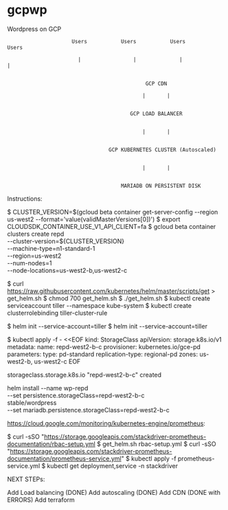 # gcpwp
Wordpress on GCP

                         Users           Users           Users           Users
                         
                           |                 |              |                |
                           
                           
                                                 GCP CDN
                                           
                                                |       |
                                           
                                           
                                            GCP LOAD BALANCER
                                            
                                            
                                                |       |
                                                
                                                
                                     GCP KUBERNETES CLUSTER (Autoscaled)
                                             
                                             
                                                |       |
                                                
                                                
                                         MARIADB ON PERSISTENT DISK
                                           
                                           
                                           
                                           

Instructions:


$ CLUSTER_VERSION=$(gcloud beta container get-server-config --region us-west2 --format='value(validMasterVersions[0])')
$ export CLOUDSDK_CONTAINER_USE_V1_API_CLIENT=fa
$ gcloud beta container clusters create repd \
  --cluster-version=${CLUSTER_VERSION} \
  --machine-type=n1-standard-1 \
  --region=us-west2 \
  --num-nodes=1 \
  --node-locations=us-west2-b,us-west2-c

$ curl https://raw.githubusercontent.com/kubernetes/helm/master/scripts/get > get_helm.sh
$ chmod 700 get_helm.sh
$ ./get_helm.sh
$ kubectl create serviceaccount tiller --namespace kube-system
$ kubectl create clusterrolebinding tiller-cluster-rule 

$ helm init --service-account=tiller
$ helm init --service-account=tiller


$ kubectl apply -f - <<EOF
kind: StorageClass
apiVersion: storage.k8s.io/v1
metadata:
  name: repd-west2-b-c
provisioner: kubernetes.io/gce-pd
parameters:
  type: pd-standard
  replication-type: regional-pd
  zones: us-west2-b, us-west2-c
EOF

storageclass.storage.k8s.io "repd-west2-b-c" created



helm install --name wp-repd \
  --set persistence.storageClass=repd-west2-b-c \
  stable/wordpress \
  --set mariadb.persistence.storageClass=repd-west2-b-c


https://cloud.google.com/monitoring/kubernetes-engine/prometheus:


$ curl -sSO "https://storage.googleapis.com/stackdriver-prometheus-documentation/rbac-setup.yml 
$ get_helm.sh rbac-setup.yml
$ curl -sSO "https://storage.googleapis.com/stackdriver-prometheus-documentation/prometheus-service.yml"
$ kubectl apply -f prometheus-service.yml
$ kubectl get deployment,service -n stackdriver


NEXT STEPs:

Add Load balancing  (DONE)
Add autoscaling (DONE)
Add CDN (DONE with ERRORS)
Add terraform
